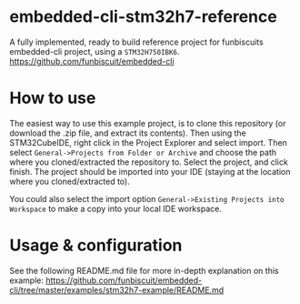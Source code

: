 # embedded-cli-stm32h7-reference
A fully implemented, ready to build reference project for funbiscuits embedded-cli project, using a `STM32H750IBK6`.
https://github.com/funbiscuit/embedded-cli

# How to use
The easiest way to use this example project, is to clone this repository (or download the .zip file, and extract its contents).
Then using the STM32CubeIDE, right click in the Project Explorer and select import.
Then select `General->Projects from Folder or Archive` and choose the path where you cloned/extracted the repository to.
Select the project, and click finish. The project should be imported into your IDE (staying at the location where you cloned/extracted to).

You could also select the import option `General->Existing Projects into Workspace` to make a copy into your local IDE workspace.

# Usage & configuration
See the following README.md file for more in-depth explanation on this example:
https://github.com/funbiscuit/embedded-cli/tree/master/examples/stm32h7-example/README.md

